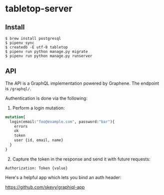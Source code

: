# tabletop-server


## Install

```shell
$ brew install postgresql
$ pipenv sync
$ createdb -E utf-8 tabletop
$ pipenv run python manage.py migrate
$ pipenv run python manage.py runserver
```

## API

The API is a GraphQL implementation powered by Graphene. The endpoint is ``/graphql/``.

Authentication is done via the following:

1. Perform a login mutation:

```graphql
mutation{
  login(email:"foo@example.com", password:"bar"){
    errors
    ok
    token
    user {id, email, name}
  }
}
```

2. Capture the token in the response and send it with future requests:

```http
Authorization: Token {value}
```

Here's a helpful app which lets you bind an auth header:

https://github.com/skevy/graphiql-app
